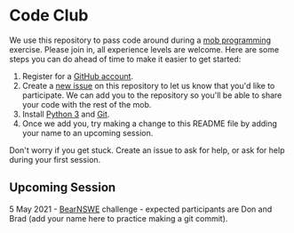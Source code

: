 # Code Club
We use this repository to pass code around during a [mob programming] exercise. Please join in, all experience levels are welcome. Here are some steps you can do ahead of time to make it easier to get started:

1. Register for a [GitHub account].
2. Create a [new issue] on this repository to let us know that you'd like to participate. We can add you to the repository so you'll be able to share your code with the rest of the mob.
3. Install [Python 3] and [Git].
4. Once we add you, try making a change to this README file by adding your name to an upcoming session.

Don't worry if you get stuck. Create an issue to ask for help, or ask for help during your first session.

[mob programming]: https://www.remotemobprogramming.org/
[GitHub account]: https://github.com/join
[new issue]: https://github.com/donkirkby/code-club/issues
[Python 3]: https://wiki.python.org/moin/BeginnersGuide/Download
[Git]: https://git-scm.com/downloads

## Upcoming Session
5 May 2021 - [BearNSWE] challenge - expected participants are Don and Brad (add your name here to practice making a git commit).

[BearNSWE]: https://community.topcoder.com/stat?c=problem_statement&pm=14368&rd=16767
